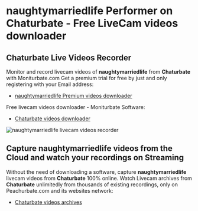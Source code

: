 # naughtymarriedlife Performer on Chaturbate - Free LiveCam videos downloader

## Chaturbate Live Videos Recorder

Monitor and record livecam videos of **naughtymarriedlife** from **Chaturbate** with Moniturbate.com
Get a premium trial for free by just and only registering with your Email address:
* [naughtymarriedlife Premium videos downloader](https://moniturbate.com/request-demo-licence-key.html)

Free livecam videos downloader - Moniturbate Software:
* [Chaturbate videos downloader](https://moniturbate.com/moniturbate-download-software.html)

![naughtymarriedlife livecam videos recorder](https://peachurnet.com/templates/moniturbate-software.png)


## Capture naughtymarriedlife videos from the Cloud and watch your recordings on Streaming

Without the need of downloading a software, capture **naughtymarriedlife** livecam videos from **Chaturbate** 100% online.
Watch Livecam archives from **Chaturbate** unlimitedly from thousands of existing recordings, only on Peachurbate.com and its websites network:
* [Chaturbate videos archives](https://peachurnet.com/)